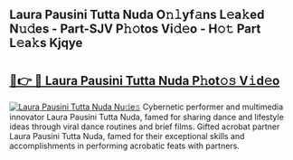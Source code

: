## Laura Pausini Tutta Nuda O𝚗𝚕yf𝚊ns L𝚎a𝚔ed N𝚞𝚍es - Part-SJV P𝚑𝚘tos Vi𝚍𝚎o - H𝚘𝚝 Part L𝚎a𝚔s Kjqye

# <h2><a href="http://kfdn9h.oniu.top/?m=Laura+Pausini+Tutta+Nuda">🔗👉 🔴 Laura Pausini Tutta Nuda P𝚑ot𝚘𝚜 V𝚒d𝚎o</a></h2>

[![Laura Pausini Tutta Nuda Nu𝚍e𝚜](https://i.imgur.com/0qMVB7G.gif)](http://kfdn9h.oniu.top/?m=Laura+Pausini+Tutta+Nuda)
Cybernetic performer and multimedia innovator Laura Pausini Tutta Nuda, famed for sharing dance and lifestyle ideas through viral dance routines and brief films. Gifted acrobat partner Laura Pausini Tutta Nuda, famed for their exceptional skills and accomplishments in performing acrobatic feats with partners.  
